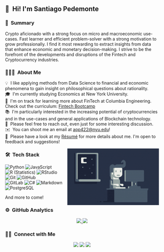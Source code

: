 ## 👋 &nbsp;Hi! I'm Santiago Pedemonte

### 📄 &nbsp;Summary

Crypto aficionado with a strong focus on micro and macroeconomic use-cases. Fast learner and efficient problem-solver with a strong motivation to grow professionally. I find it most rewarding to extract insights from data that enhance economic and monetary decision-making.  I strive to be the forefront of the developments and disruptions of the Fintech and Cryptocurrency industries.

### 👨🏻‍💻 &nbsp;About Me

💡 &nbsp;I like applying methods from Data Science to financial and economic phenomena to gain insight on philosophical questions about rationality.\
🎓 &nbsp;I'm currently studying Economics at New York University.\
🌱 &nbsp;I'm on track for learning more about FinTech at Columbia Engineering. Check out the curriculum: [Fintech Bootcamp](https://github.com/Santiago-Pedemonte/Columbia_FinTech_Bootcamp)\
📚 &nbsp;I'm particularly interested in the increasing potential of cryptocurrencies and in the use-cases and general applications of Blockchain technology.\
💬 &nbsp;Please feel free to reach out, even just for some interesting discussion.\
✉️ &nbsp;You can shoot me an email at app422@nyu.edu!\
📄 &nbsp;Please have a look at my [Résumé](https://github.com/Santiago-Pedemonte/Santiago-Pedemonte/blob/main/1-%20Resume_SPP_PDF2.pdf) for more details about me. I'm open to feedback and suggestions!

<img alt="Night Coding" src="https://raw.githubusercontent.com/AVS1508/AVS1508/master/assets/Night-Coding.gif" align="right"/>

### 🛠 &nbsp;Tech Stack

![Python](https://img.shields.io/badge/-Python-333333?style=flat&logo=python)
![JavaScript](https://img.shields.io/badge/-JavaScript-333333?style=flat&logo=javascript)
![R (Statistics)](https://img.shields.io/badge/-R-333333?style=flat&logo=R&logoColor=276DC3)
![RStudio](https://img.shields.io/badge/-RStudio-333333?style=flat&logo=rstudio)
![Git](https://img.shields.io/badge/-Git-333333?style=flat&logo=git)
![GitHub](https://img.shields.io/badge/-GitHub-333333?style=flat&logo=github)\
![GitLab](https://img.shields.io/badge/-GitLab-FCA121?style=flat-square&logo=gitlab)
![C#](https://img.shields.io/badge/-C++-333333?style=flat-square&logo=C)
![Markdown](https://img.shields.io/badge/-Markdown-333333?style=flat&logo=markdown)
![PostgreSQL](https://img.shields.io/badge/-PostgreSQL-336791?style=flat-square&logo=postgresql)

And more to come!

### ⚙️ &nbsp;GitHub Analytics

<p align="center">
<a href="https://github.com/AVS1508">
  <img height="180em" src="https://github-readme-stats-eight-theta.vercel.app/api?username=Santiago-Pedemonte&show_icons=true&theme=vue-dark&include_all_commits=true&count_private=true" />
  <img height="180em" src="https://github-readme-stats-eight-theta.vercel.app/api/top-langs/?username=Santiago-Pedemonte&layout=compact&exclude_lang=java+r&theme=vue-dark" />
</a>
</p>

### 🤝🏻 &nbsp;Connect with Me

<p align="center">
<a href="https://www.linkedin.com/in/s-pedemonte"><img src="https://img.shields.io/badge/-Santiago_Pedemonte-0077B5?style=flat-square&logo=Linkedin&logoColor=white"/></a>
<a href="mailto:app422@nyu.edu"><img src="https://img.shields.io/badge/-app422@nyu.edu-D14836?style=flat-square&logo=Gmail&logoColor=white"/></a>
<a href="https://instagram.com/santiago_pedemonte"><img src="https://img.shields.io/badge/-@Instagram-E4405F?style=flat-square&logo=Instagram&logoColor=white"/></a>
</p>
